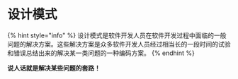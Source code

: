 # 设计模式

{% hint style="info" %} 
设计模式是软件开发人员在软件开发过程中面临的一般问题的解决方案。这些解决方案是众多软件开发人员经过相当长的一段时间的试验和错误总结出来的解决某一类问题的一种编码方案。
{% endhint %}

**说人话就是解决某些问题的套路！**